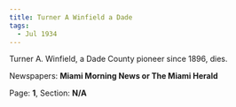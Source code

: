 ```yaml
---  
title: Turner A Winfield a Dade  
tags:  
  - Jul 1934  
---  
```

  
Turner A. Winfield, a Dade County pioneer since 1896, dies.  
  
Newspapers: **Miami Morning News or The Miami Herald**  
  
Page: **1**, Section: **N/A** 
